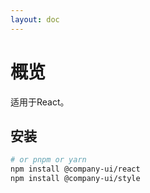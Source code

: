 ```yaml
---
layout: doc
---
```


<el-backtop></el-backtop>

# 概览

适用于React。

## 安装

```bash
# or pnpm or yarn
npm install @company-ui/react
npm install @company-ui/style
```

